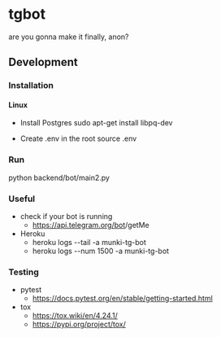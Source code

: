 # tgbot
are you gonna make it finally, anon?

## Development

### Installation

#### Linux
- Install Postgres
  sudo apt-get install libpq-dev

- Create .env in the root
  source .env

### Run
python backend/bot/main2.py

### Useful
- check if your bot is running
  - https://api.telegram.org/bot<token>/getMe
- Heroku
  - heroku logs --tail -a munki-tg-bot
  - heroku logs --num 1500 -a munki-tg-bot


### Testing
- pytest
    - https://docs.pytest.org/en/stable/getting-started.html
- tox
  - https://tox.wiki/en/4.24.1/
  - https://pypi.org/project/tox/
